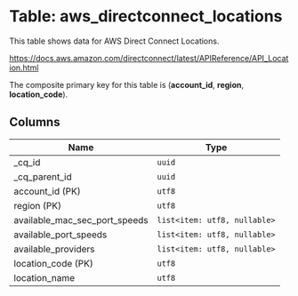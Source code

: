 # Table: aws_directconnect_locations

This table shows data for AWS Direct Connect Locations.

https://docs.aws.amazon.com/directconnect/latest/APIReference/API_Location.html

The composite primary key for this table is (**account_id**, **region**, **location_code**).

## Columns

| Name          | Type          |
| ------------- | ------------- |
|_cq_id|`uuid`|
|_cq_parent_id|`uuid`|
|account_id (PK)|`utf8`|
|region (PK)|`utf8`|
|available_mac_sec_port_speeds|`list<item: utf8, nullable>`|
|available_port_speeds|`list<item: utf8, nullable>`|
|available_providers|`list<item: utf8, nullable>`|
|location_code (PK)|`utf8`|
|location_name|`utf8`|